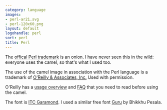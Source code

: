 ```yaml
---
category: language
images:
- perl-ar21.svg
- perl-120x60.png
layout: default
logohandle: perl
sort: perl
title: Perl
---
```


The [offical Perl trademark](http://www.perlfoundation.org/perl_trademark) is an onion.  I have never seen this in the wild: everyone uses the camel, so that's what I used too.

The use of the camel image in association with the Perl language is a trademark of [O'Reilly & Associates, Inc.](http://www.oreilly.com/) Used with permission.

O'Reilly has a [usage overview](http://onlamp.com/pub/a/oreilly/perl/usage/) and [FAQ](http://www.oreillynet.com/lpt/a/3157) that you need to read before using the camel.

The font is [ITC Garamond](http://www.myfonts.com/fonts/itc/garamond/lit/?refby=hackerlogos).  I used a similar free font [Guru](http://www.softerviews.org/Fonts.html) by Bhikkhu Pesala.